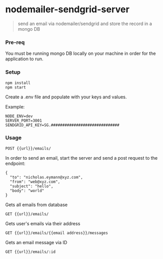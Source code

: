 # nodemailer-sendgrid-server
> send an email via nodemailer/sendgrid and store the record in a mongo DB

### Pre-req
You must be running mongo DB locally on your machine in order for the application to run.

### Setup
```
npm install
npm start
```

Create a .env file and populate with your keys and values.

Example: 
```
NODE_ENV=dev
SERVER_PORT=3001
SENDGRID_API_KEY=SG.##############################
```

### Usage
```
POST {{url}}/emails/
```

In order to send an email, start the server and send a post request to the endpoint:

```
{
  "to": "nicholas.eymann@xyz.com",
  "from": "web@xyz.com",
  "subject": "hello",
  "body": "world"
}
```

Gets all emails from database
```
GET {{url}}/emails/
```

Gets user's emails via their address
```
GET {{url}}/emails/{{email address}}/messages
```

Gets an email message via ID
```
GET {{url}}/emails/:id
```

